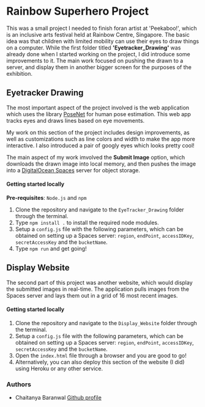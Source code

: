 # Rainbow Superhero Project

This was a small project I needed to finish foran artist at 'Peekaboo!', which is an inclusive arts festival held at Rainbow Centre, Singapore. The basic idea was that children with limited mobility can use their eyes to draw things on a computer. While the first folder titled **'Eyetracker_Drawing'** was already done when I started working on the project, I did introduce some improvements to it. The main work focused on pushing the drawn to a server, and display them in another bigger screen for the purposes of the exhibition.

## Eyetracker Drawing

The most important aspect of the project involved is the web application which uses the library [PoseNet](https://ml5js.org/docs/posenet-webcam) for human pose estimation. This web app tracks eyes and draws lines based on eye movements. 

My work on this section of the project includes design improvements, as well as customizations such as line colors and width to make the app more interactive. I also introduced a pair of googly eyes which looks pretty cool! 

The main aspect of my work imvolved the **Submit Image** option, which downloads the drawn image into local memory, and then pushes the image into a [DigitalOcean Spaces](https://www.digitalocean.com/products/spaces/) server for object storage. 

#### Getting started locally

**Pre-requisites**: `Node.js` and `npm`

1. Clone the repository and navigate to the `EyeTracker_Drawing` folder through the terminal.
2. Type `npm install .` to install the required node modules.
3. Setup a `config.js` file with the following parameters, which can be obtained on setting up a Spaces server: `region`, `endPoint`, `accessIDKey`, `secretAccessKey` and the `bucketName`.
4. Type `npm run` and get going!

## Display Website

The second part of this project was another website, which would display the submitted images in real-time. The application pulls images from the Spaces server and lays them out in a grid of 16 most recent images.

#### Getting started locally

1. Clone the repository and navigate to the `Display_Website` folder through the terminal.
2. Setup a `config.js` file with the following parameters, which can be obtained on setting up a Spaces server: `region`, `endPoint`, `accessIDKey`, `secretAccessKey` and the `bucketName`.
3. Open the `index.html` file through a browser and you are good to go!
4. Alternatively, you can also deploy this section of the website (I did) using Heroku or any other service.

### Authors

* Chaitanya Baranwal [Github profile](https://github.com/chaitanyabaranwal)